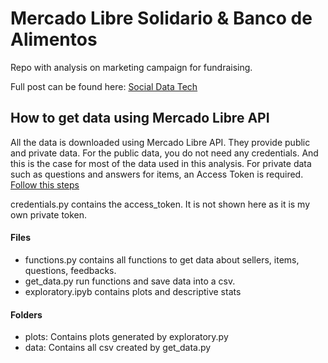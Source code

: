 # Mercado Libre Solidario & Banco de Alimentos

Repo with analysis on marketing campaign for fundraising. 

Full post can be found here: [Social Data Tech](https://socialdatatech.com/online-fundraising-analysis-of-the-performance-of-a-campaign-in-an-e-commerce-platform/)

## How to get data using Mercado Libre API
All the data is downloaded using Mercado Libre API. They provide public and private data. 
For the public data, you do not need any credentials. And this is the case for most of the data used in this analysis.
For private data such as questions and answers for items, an Access Token is required. 
[Follow this steps](https://developers.mercadolibre.com.ar/es_ar/autenticacion-y-autorizacion/)

credentials.py contains the access_token. It is not shown here as it is my own private token.

#### Files
- functions.py contains all functions to get data about sellers, items, questions, feedbacks. 
- get_data.py run functions and save data into a csv.
- exploratory.ipyb contains plots and descriptive stats

#### Folders
- plots: Contains plots generated by exploratory.py
- data: Contains all csv created by get_data.py


